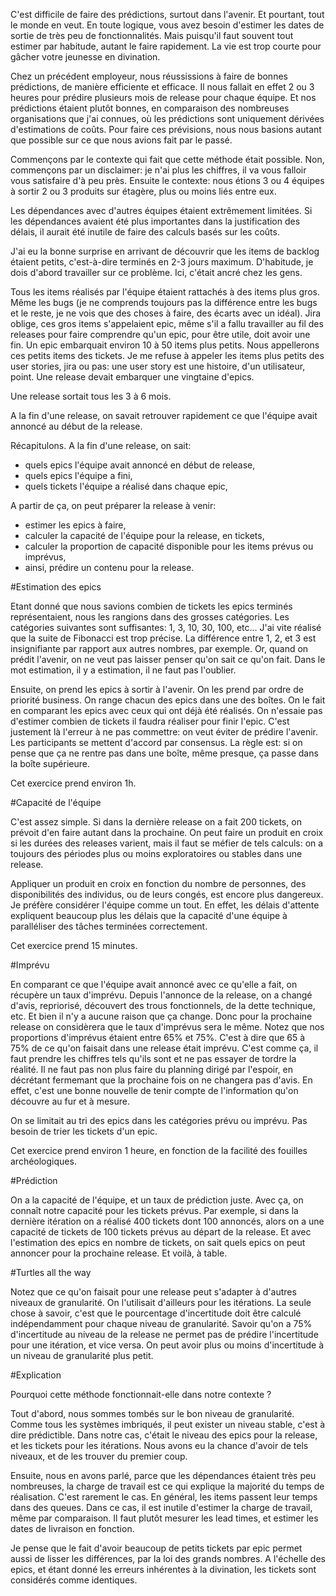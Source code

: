 C'est difficile de faire des prédictions, surtout dans l'avenir.
Et pourtant, tout le monde en veut.
En toute logique, vous avez besoin d'estimer les dates de sortie de très peu de fonctionnalités.
Mais puisqu'il faut souvent tout estimer par habitude, autant le faire rapidement.
La vie est trop courte pour gâcher votre jeunesse en divination.

Chez un précédent employeur, nous réussissions à faire de bonnes prédictions, de manière efficiente et efficace.
Il nous fallait en effet 2 ou 3 heures pour prédire plusieurs mois de release pour chaque équipe.
Et nos prédictions étaient plutôt bonnes, en comparaison des nombreuses organisations que j'ai connues, où les prédictions sont uniquement dérivées d'estimations de coûts. Pour faire ces prévisions, nous nous basions autant que possible sur ce que nous avions fait par le passé.

Commençons par le contexte qui fait que cette méthode était possible. Non, commençons par un disclaimer: je n'ai plus les chiffres, il va vous falloir vous satisfaire d'à peu près. Ensuite le contexte: nous étions 3 ou 4 équipes à sortir 2 ou 3 produits sur étagère, plus ou moins liés entre eux.

Les dépendances avec d'autres équipes étaient extrêmement limitées. Si les dépendances avaient été plus importantes dans la justification des délais, il aurait été inutile de faire des calculs basés sur les coûts.

J'ai eu la bonne surprise en arrivant de découvrir que les items de backlog étaient petits, c'est-à-dire terminés en 2-3 jours maximum. D'habitude, je dois d'abord travailler sur ce problème. Ici, c'était ancré chez les gens.

Tous les items réalisés par l'équipe étaient rattachés à des items plus gros.
Même les bugs (je ne comprends toujours pas la différence entre les bugs et le reste, je ne vois que des choses à faire, des écarts avec un idéal).
Jira oblige, ces gros items s'appelaient epic, même s'il a fallu travailler au fil des releases pour faire comprendre qu'un epic, pour être utile, doit avoir une fin.
Un epic embarquait environ 10 à 50 items plus petits.
Nous appellerons ces petits items des tickets.
Je me refuse à appeler les items plus petits des user stories, jira ou pas: une user story est une histoire, d'un utilisateur, point.
Une release devait embarquer une vingtaine d'epics.

Une release sortait tous les 3 à 6 mois.

A la fin d'une release, on savait retrouver rapidement ce que l'équipe avait annoncé au début de la release.

Récapitulons. A la fin d'une release, on sait:
- quels epics l'équipe avait annoncé en début de release,
- quels epics l'équipe a fini,
- quels tickets l'équipe a réalisé dans chaque epic,

A partir de ça, on peut préparer la release à venir:
- estimer les epics à faire,
- calculer la capacité de l'équipe pour la release, en tickets,
- calculer la proportion de capacité disponible pour les items prévus ou imprévus,
- ainsi, prédire un contenu pour la release.

#Estimation des epics

Etant donné que nous savions combien de tickets les epics terminés représentaient, nous les rangions dans des grosses catégories.
Les catégories suivantes sont suffisantes: 1, 3, 10, 30, 100, etc...
J'ai vite réalisé que la suite de Fibonacci est trop précise.
La différence entre 1, 2, et 3 est insignifiante par rapport aux autres nombres, par exemple.
Or, quand on prédit l'avenir, on ne veut pas laisser penser qu'on sait ce qu'on fait.
Dans le mot estimation, il y a estimation, il ne faut pas l'oublier.

Ensuite, on prend les epics à sortir à l'avenir.
On les prend par ordre de priorité business.
On range chacun des epics dans une des boîtes.
On le fait en comparant les epics avec ceux qui ont déjà été réalisés.
On n'essaie pas d'estimer combien de tickets il faudra réaliser pour finir l'epic.
C'est justement là l'erreur à ne pas commettre: on veut éviter de prédire l'avenir.
Les participants se mettent d'accord par consensus.
La règle est: si on pense que ça ne rentre pas dans une boîte, même presque, ça passe dans la boîte supérieure.

Cet exercice prend environ 1h.

#Capacité de l'équipe

C'est assez simple. Si dans la dernière release on a fait 200 tickets, on prévoit d'en faire autant dans la prochaine.
On peut faire un produit en croix si les durées des releases varient, mais il faut se méfier de tels calculs:
on a toujours des périodes plus ou moins exploratoires ou stables dans une release.

Appliquer un produit en croix en fonction du nombre de personnes, des disponibilités des individus, ou de leurs congés, est encore plus dangereux. Je préfère considérer l'équipe comme un tout. En effet, les délais d'attente expliquent beaucoup plus les délais que la capacité d'une équipe à paralléliser des tâches terminées correctement.

Cet exercice prend 15 minutes.

#Imprévu

En comparant ce que l'équipe avait annoncé avec ce qu'elle a fait, on récupère un taux d'imprévu.
Depuis l'annonce de la release, on a changé d'avis, repriorisé, découvert des trous fonctionnels, de la dette technique, etc.
Et bien il n'y a aucune raison que ça change.
Donc pour la prochaine release on considèrera que le taux d'imprévus sera le même.
Notez que nos proportions d'imprévus étaient entre 65% et 75%.
C'est à dire que 65 à 75% de ce qu'on faisait dans une release était imprévu.
C'est comme ça, il faut prendre les chiffres tels qu'ils sont et ne pas essayer de tordre la réalité.
Il ne faut pas non plus faire du planning dirigé par l'espoir, en décrétant fermemant que la prochaine fois on ne changera pas d'avis.
En effet, c'est une bonne nouvelle de tenir compte de l'information qu'on découvre au fur et à mesure.

On se limitait au tri des epics dans les catégories prévu ou imprévu.
Pas besoin de trier les tickets d'un epic.

Cet exercice prend environ 1 heure, en fonction de la facilité des fouilles archéologiques.

#Prédiction

On a la capacité de l'équipe, et un taux de prédiction juste. Avec ça, on connaît notre capacité pour les tickets prévus.
Par exemple, si dans la dernière itération on a réalisé 400 tickets dont 100 annoncés, alors on a une capacité de tickets de 100 tickets prévus au départ de la release.
Et avec l'estimation des epics en nombre de tickets, on sait quels epics on peut annoncer pour la prochaine release.
Et voilà, à table.

#Turtles all the way

Notez que ce qu'on faisait pour une release peut s'adapter à d'autres niveaux de granularité.
On l'utilisait d'ailleurs pour les itérations.
La seule chose à savoir, c'est que le pourcentage d'incertitude doit être calculé indépendamment pour chaque niveau de granularité.
Savoir qu'on a 75% d'incertitude au niveau de la release ne permet pas de prédire l'incertitude pour une itération, et vice versa.
On peut avoir plus ou moins d'incertitude à un niveau de granularité plus petit.

#Explication

Pourquoi cette méthode fonctionnait-elle dans notre contexte ?

Tout d'abord, nous sommes tombés sur le bon niveau de granularité.
Comme tous les systèmes imbriqués, il peut exister un niveau stable, c'est à dire prédictible.
Dans notre cas, c'était le niveau des epics pour la release, et les tickets pour les itérations.
Nous avons eu la chance d'avoir de tels niveaux, et de les trouver du premier coup.

Ensuite, nous en avons parlé, parce que les dépendances étaient très peu nombreuses, la charge de travail est ce qui explique la majorité du temps de réalisation.
C'est rarement le cas. En général, les items passent leur temps dans des queues.
Dans ce cas, il est inutile d'estimer la charge de travail, même par comparaison.
Il faut plutôt mesurer les lead times, et estimer les dates de livraison en fonction.

Je pense que le fait d'avoir beaucoup de petits tickets par epic permet aussi de lisser les différences, par la loi des grands nombres.
A l'échelle des epics, et étant donné les erreurs inhérentes à la divination, les tickets sont considérés comme identiques.
